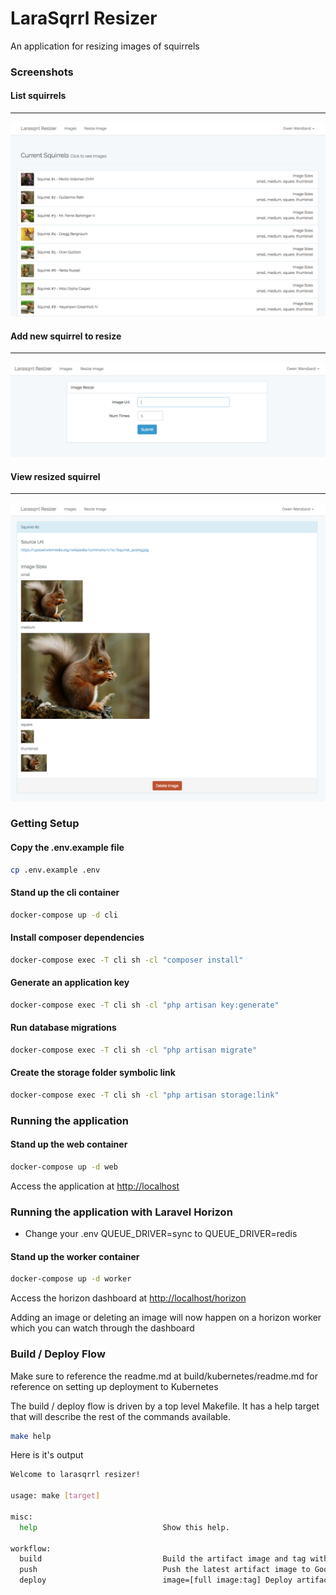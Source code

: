 # LaraSqrrl Resizer

An application for resizing images of squirrels

### Screenshots
#### List squirrels
___
![alt text](screenshots/screenshot3.png "Add image to resize")

#### Add new squirrel to resize
___
![alt text](screenshots/screenshot1.png "Add image to resize")

#### View resized squirrel
___
![alt text](screenshots/screenshot2.png "Add image to resize")

### Getting Setup

#### Copy the .env.example file
```bash
cp .env.example .env 
```

#### Stand up the cli container
```bash
docker-compose up -d cli 
```

#### Install composer dependencies
```bash
docker-compose exec -T cli sh -cl "composer install"
```

#### Generate an application key
```bash
docker-compose exec -T cli sh -cl "php artisan key:generate"
```

#### Run database migrations
```bash
docker-compose exec -T cli sh -cl "php artisan migrate"
```

#### Create the storage folder symbolic link
```bash
docker-compose exec -T cli sh -cl "php artisan storage:link"
```

### Running the application

#### Stand up the web container
```bash
docker-compose up -d web
```

Access the application at <http://localhost>

### Running the application with Laravel Horizon
* Change your .env QUEUE_DRIVER=sync to QUEUE_DRIVER=redis

#### Stand up the worker container
```bash
docker-compose up -d worker
```

Access the horizon dashboard at <http://localhost/horizon>

Adding an image or deleting an image will now happen on a horizon worker which you can watch through the dashboard

### Build / Deploy Flow
Make sure to reference the readme.md at build/kubernetes/readme.md for reference on setting up deployment to Kubernetes

The build / deploy flow is driven by a top level Makefile. It has a help target that will describe the rest of the commands available.
```bash
make help
```
Here is it's output
```bash
Welcome to larasqrrl resizer!

usage: make [target]

misc:
  help                            Show this help.

workflow:
  build                           Build the artifact image and tag with latest
  push                            Push the latest artifact image to Google Container Registry
  deploy                          image=[full image:tag] Deploy artifact image to Kubernetes
```